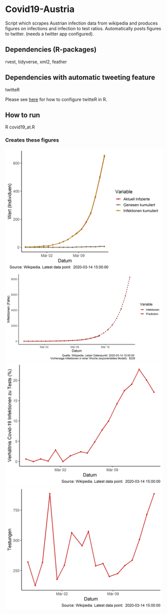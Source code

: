 # Covid19-Austria

Script which scrapes Austrian infection data from wikipedia and produces figures on infections and infection to test ratios.
Automatically posts figures to twitter. (needs a twitter app configured).

## Dependencies (R-packages)
rvest, tidyverse, xml2, feather

## Dependencies with automatic tweeting feature
twitteR

Please see [here](https://www.r-bloggers.com/send-tweets-from-r-a-very-short-walkthrough/) for how to configure twitteR in R.

## How to run
R covid19_at.R

### Creates these figures
![infections](figures/covid19_infektionen.png)
![infections](figures/covid19_predictions.png)
![infections](figures/covid19_testungen.png)
![infections](figures/covid19_testungen_absolut.png)


